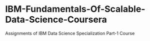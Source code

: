 # IBM-Fundamentals-Of-Scalable-Data-Science-Coursera
Assignments of IBM Data Science Specialization Part-1 Course
